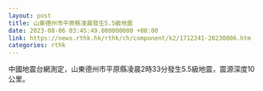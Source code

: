 ```yaml
---
layout: post
title: 山東德州市平原縣凌晨發生5.5級地震
date: 2023-08-06 03:45:49.000000000 +08:00
link: https://news.rthk.hk/rthk/ch/component/k2/1712241-20230806.htm
categories: rthk
---
```


中國地震台網測定，山東德州市平原縣凌晨2時33分發生5.5級地震，震源深度10公里。
